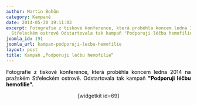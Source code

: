 ```yaml
---
author: Martin Bohůn
category: Kampaně
date: 2014-05-30 19:11:03
excerpt: Fotografie z tiskové konference, která proběhla koncem ledna 2014 na pražském
  Střeleckém ostrově Odstartovala tak kampaň "Podporuji léčbu hemofilie"
joomla_id: 191
joomla_url: kampan-podporuji-lecbu-hemofilie
layout: post
title: Kampaň „Podporuji léčbu hemofilie“
---
```


<p style="text-align: justify;">
 <span style="color: #000000;">
  Fotografie z tiskové konference, která proběhla koncem ledna 2014 na pražském Střeleckém ostrově. Odstartovala tak kampaň
  <strong>
   "Podporuji léčbu hemofilie".
  </strong>
 </span>
</p>
<p style="text-align: center;">
 <span>
  <span>
   [widgetkit id=69]
  </span>
 </span>
</p>
<p>
</p>
<p>
</p>